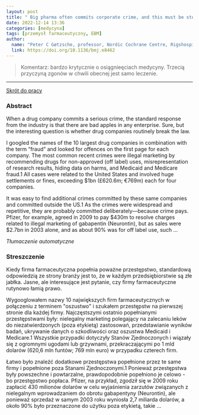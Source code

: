 ```yaml
---
layout: post
title: " Big pharma often commits corporate crime, and this must be stopped"
date: 2022-12-14 13:36
categories: [medycyna]
tags: [przemysł farmaceutyczny, EBM]
author:
  name: "Peter C Gøtzsche, professor, Nordic Cochrane Centre, Rigshospitalet, Blegdamsvej 9, DK-2100 Copenhagen, Denmark"
  link: https://doi.org/10.1136/bmj.e8462
---
```


> Komentarz: bardzo krytycznie o osiągnieęciach medycyny.
> Trzecią przyczyną zgonów w chwili obecnej jest samo leczenie.

<hr>

[Skrót do pracy](https://doi.org/10.1136/bmj.e8462)

### Abstract
When a drug company commits a serious crime, the standard response from the industry is that there are bad apples in any enterprise. Sure, but the interesting question is whether drug companies routinely break the law.

I googled the names of the 10 largest drug companies in combination with the term “fraud” and looked for offences on the first page for each company. The most common recent crimes were illegal marketing by recommending drugs for non-approved (off label) uses, misrepresentation of research results, hiding data on harms, and Medicaid and Medicare fraud.1 All cases were related to the United States and involved huge settlements or fines, exceeding $1bn (£620.6m; €769m) each for four companies.

It was easy to find additional crimes committed by these same companies and committed outside the US.1 As the crimes were widespread and repetitive, they are probably committed deliberately—because crime pays. Pfizer, for example, agreed in 2009 to pay $430m to resolve charges related to illegal marketing of gabapentin (Neurontin), but as sales were $2.7bn in 2003 alone, and as about 90% was for off label use, such …

*Tłumaczenie automatyczne*

### Streszczenie
Kiedy firma farmaceutyczna popełnia poważne przestępstwo, standardową odpowiedzią ze strony branży jest to, że w każdym przedsiębiorstwie są złe jabłka. Jasne, ale interesujące jest pytanie, czy firmy farmaceutyczne rutynowo łamią prawo.  
  
Wygooglowałem nazwy 10 największych firm farmaceutycznych w połączeniu z terminem "oszustwo" i szukałem przestępstw na pierwszej stronie dla każdej firmy. Najczęstszymi ostatnio popełnianymi przestępstwami były: nielegalny marketing polegający na zalecaniu leków do niezatwierdzonych (poza etykietą) zastosowań, przedstawianie wyników badań, ukrywanie danych o szkodliwości oraz oszustwa Medicaid i Medicare.1 Wszystkie przypadki dotyczyły Stanów Zjednoczonych i wiązały się z ogromnymi ugodami lub grzywnami, przekraczającymi po 1 mld dolarów (620,6 mln funtów; 769 mln euro) w przypadku czterech firm.  
  
Łatwo było znaleźć dodatkowe przestępstwa popełnione przez te same firmy i popełnione poza Stanami Zjednoczonymi.1 Ponieważ przestępstwa były powszechne i powtarzalne, prawdopodobnie popełniono je celowo - bo przestępstwo popłaca. Pfizer, na przykład, zgodził się w 2009 roku zapłacić 430 milionów dolarów w celu wyjaśnienia zarzutów związanych z nielegalnym wprowadzaniem do obrotu gabapentyny (Neurontin), ale ponieważ sprzedaż w samym 2003 roku wyniosła 2,7 miliarda dolarów, a około 90% było przeznaczone do użytku poza etykietą, takie ...